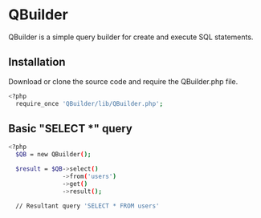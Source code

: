 QBuilder
===============

QBuilder is a simple query builder for create and execute SQL statements.

Installation
-----------

Download or clone the source code and require the QBuilder.php file.
``` sh
<?php
  require_once 'QBuilder/lib/QBuilder.php';
```

Basic "SELECT *" query
-----------

``` sh
<?php
  $QB = new QBuilder();

  $result = $QB->select()
               ->from('users')
               ->get()
               ->result();

  // Resultant query 'SELECT * FROM users'
```